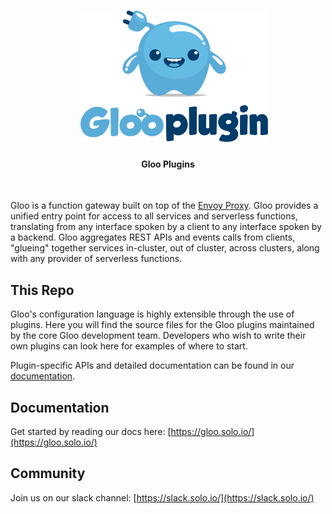 <h1 align="center">
    <img src="GlooPlugin-01.png" alt="Gloo Plugins" width="300" height="210">
  <br>
</h1>


<h4 align="center">Gloo Plugins</h4>
<BR>

Gloo is a function gateway built on top of the [Envoy Proxy](https://www.Envoyproxy.io). Gloo provides a unified entry point
for access to all services and serverless functions, translating from any interface spoken by a client to any interface
spoken by a backend. Gloo aggregates REST APIs and events calls from clients, "glueing" together services in-cluster, 
out of cluster, across clusters, along with any provider of serverless functions.

This Repo 
----
Gloo's configuration language is highly extensible through the use of plugins. 
Here you will find the source files for the Gloo plugins maintained by the core Gloo development team.
Developers who wish to write their own plugins can look here for examples of where to start.

Plugin-specific APIs and detailed documentation can be found in our [documentation](https://gloo.solo.io). 

Documentation
-----

Get started by reading our docs here: [https://gloo.solo.io/](https://gloo.solo.io/)

Community
-----
Join us on our slack channel: [https://slack.solo.io/](https://slack.solo.io/)

